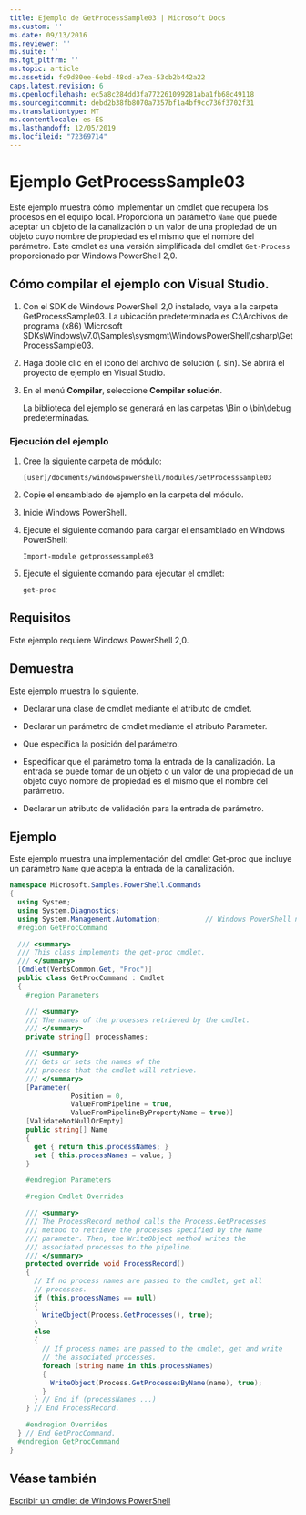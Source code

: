 ```yaml
---
title: Ejemplo de GetProcessSample03 | Microsoft Docs
ms.custom: ''
ms.date: 09/13/2016
ms.reviewer: ''
ms.suite: ''
ms.tgt_pltfrm: ''
ms.topic: article
ms.assetid: fc9d80ee-6ebd-48cd-a7ea-53cb2b442a22
caps.latest.revision: 6
ms.openlocfilehash: ec5a8c284dd3fa772261099281aba1fb68c49118
ms.sourcegitcommit: debd2b38fb8070a7357bf1a4bf9cc736f3702f31
ms.translationtype: MT
ms.contentlocale: es-ES
ms.lasthandoff: 12/05/2019
ms.locfileid: "72369714"
---
```

# <a name="getprocesssample03-sample"></a>Ejemplo GetProcessSample03

Este ejemplo muestra cómo implementar un cmdlet que recupera los procesos en el equipo local. Proporciona un parámetro `Name` que puede aceptar un objeto de la canalización o un valor de una propiedad de un objeto cuyo nombre de propiedad es el mismo que el nombre del parámetro. Este cmdlet es una versión simplificada del cmdlet `Get-Process` proporcionado por Windows PowerShell 2,0.

## <a name="how-to-build-the-sample-using-visual-studio"></a>Cómo compilar el ejemplo con Visual Studio.

1. Con el SDK de Windows PowerShell 2,0 instalado, vaya a la carpeta GetProcessSample03. La ubicación predeterminada es C:\Archivos de programa (x86) \Microsoft SDKs\Windows\v7.0\Samples\sysmgmt\WindowsPowerShell\csharp\GetProcessSample03.

2. Haga doble clic en el icono del archivo de solución (. sln). Se abrirá el proyecto de ejemplo en Visual Studio.

3. En el menú **Compilar**, seleccione **Compilar solución**.

    La biblioteca del ejemplo se generará en las carpetas \Bin o \bin\debug predeterminadas.

### <a name="how-to-run-the-sample"></a>Ejecución del ejemplo

1. Cree la siguiente carpeta de módulo:

    `[user]/documents/windowspowershell/modules/GetProcessSample03`

2. Copie el ensamblado de ejemplo en la carpeta del módulo.

3. Inicie Windows PowerShell.

4. Ejecute el siguiente comando para cargar el ensamblado en Windows PowerShell:

    `Import-module getprossessample03`

5. Ejecute el siguiente comando para ejecutar el cmdlet:

    `get-proc`

## <a name="requirements"></a>Requisitos

Este ejemplo requiere Windows PowerShell 2,0.

## <a name="demonstrates"></a>Demuestra

Este ejemplo muestra lo siguiente.

- Declarar una clase de cmdlet mediante el atributo de cmdlet.

- Declarar un parámetro de cmdlet mediante el atributo Parameter.

- Que especifica la posición del parámetro.

- Especificar que el parámetro toma la entrada de la canalización. La entrada se puede tomar de un objeto o un valor de una propiedad de un objeto cuyo nombre de propiedad es el mismo que el nombre del parámetro.

- Declarar un atributo de validación para la entrada de parámetro.

## <a name="example"></a>Ejemplo

Este ejemplo muestra una implementación del cmdlet Get-proc que incluye un parámetro `Name` que acepta la entrada de la canalización.

```csharp
namespace Microsoft.Samples.PowerShell.Commands
{
  using System;
  using System.Diagnostics;
  using System.Management.Automation;           // Windows PowerShell namespace
  #region GetProcCommand

  /// <summary>
  /// This class implements the get-proc cmdlet.
  /// </summary>
  [Cmdlet(VerbsCommon.Get, "Proc")]
  public class GetProcCommand : Cmdlet
  {
    #region Parameters

    /// <summary>
    /// The names of the processes retrieved by the cmdlet.
    /// </summary>
    private string[] processNames;

    /// <summary>
    /// Gets or sets the names of the
    /// process that the cmdlet will retrieve.
    /// </summary>
    [Parameter(
               Position = 0,
               ValueFromPipeline = true,
               ValueFromPipelineByPropertyName = true)]
    [ValidateNotNullOrEmpty]
    public string[] Name
    {
      get { return this.processNames; }
      set { this.processNames = value; }
    }

    #endregion Parameters

    #region Cmdlet Overrides

    /// <summary>
    /// The ProcessRecord method calls the Process.GetProcesses
    /// method to retrieve the processes specified by the Name
    /// parameter. Then, the WriteObject method writes the
    /// associated processes to the pipeline.
    /// </summary>
    protected override void ProcessRecord()
    {
      // If no process names are passed to the cmdlet, get all
      // processes.
      if (this.processNames == null)
      {
        WriteObject(Process.GetProcesses(), true);
      }
      else
      {
        // If process names are passed to the cmdlet, get and write
        // the associated processes.
        foreach (string name in this.processNames)
        {
          WriteObject(Process.GetProcessesByName(name), true);
        }
      } // End if (processNames ...)
    } // End ProcessRecord.

    #endregion Overrides
  } // End GetProcCommand.
  #endregion GetProcCommand
}
```

## <a name="see-also"></a>Véase también

[Escribir un cmdlet de Windows PowerShell](./writing-a-windows-powershell-cmdlet.md)
